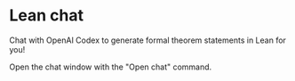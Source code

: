 # Lean chat

Chat with OpenAI Codex to generate formal theorem statements in Lean for you!

Open the chat window with the "Open chat" command.
